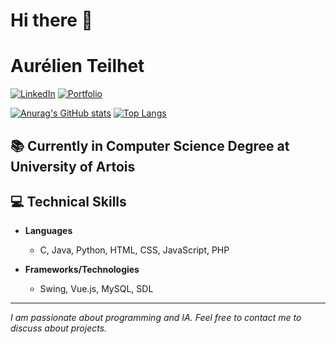 # Hi there 👋

# Aurélien Teilhet

[![LinkedIn](https://img.shields.io/badge/LinkedIn-%40aurelien--teilhet-blue)](https://www.linkedin.com/in/aurelien-teilhet)
[![Portfolio](https://img.shields.io/badge/Portfolio-aurxdev.github.io-brightgreen)](https://aurxdev.github.io)

[![Anurag's GitHub stats](https://github-readme-stats.vercel.app/api?username=aurxdev)](https://github.com/anuraghazra/github-readme-stats)
[![Top Langs](https://github-readme-stats.vercel.app/api/top-langs/?username=aurxdev&layout=donut)](https://github.com/anuraghazra/github-readme-stats)

## 📚 Currently in Computer Science Degree at University of Artois

## 💻 Technical Skills

- **Languages**
  - C, Java, Python, HTML, CSS, JavaScript, PHP

- **Frameworks/Technologies**
  - Swing, Vue.js, MySQL, SDL

---

*I am passionate about programming and IA. Feel free to contact me to discuss about projects.*


<!--
**aurxdev/aurxdev** is a ✨ _special_ ✨ repository because its `README.md` (this file) appears on your GitHub profile.

Here are some ideas to get you started:

- 🔭 I’m currently working on ...
- 🌱 I’m currently learning ...
- 👯 I’m looking to collaborate on ...
- 🤔 I’m looking for help with ...
- 💬 Ask me about ...
- 📫 How to reach me: ...
- 😄 Pronouns: ...
- ⚡ Fun fact: ...
-->
